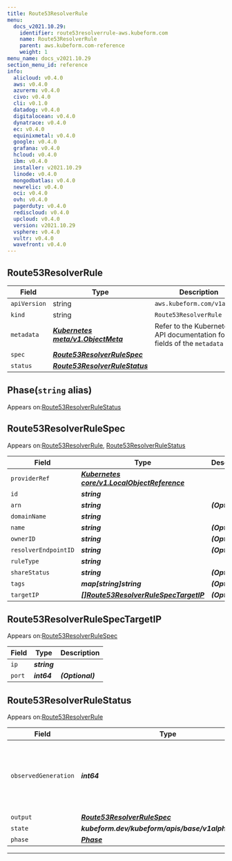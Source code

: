 ```yaml
---
title: Route53ResolverRule
menu:
  docs_v2021.10.29:
    identifier: route53resolverrule-aws.kubeform.com
    name: Route53ResolverRule
    parent: aws.kubeform.com-reference
    weight: 1
menu_name: docs_v2021.10.29
section_menu_id: reference
info:
  alicloud: v0.4.0
  aws: v0.4.0
  azurerm: v0.4.0
  civo: v0.4.0
  cli: v0.1.0
  datadog: v0.4.0
  digitalocean: v0.4.0
  dynatrace: v0.4.0
  ec: v0.4.0
  equinixmetal: v0.4.0
  google: v0.4.0
  grafana: v0.4.0
  hcloud: v0.4.0
  ibm: v0.4.0
  installer: v2021.10.29
  linode: v0.4.0
  mongodbatlas: v0.4.0
  newrelic: v0.4.0
  oci: v0.4.0
  ovh: v0.4.0
  pagerduty: v0.4.0
  rediscloud: v0.4.0
  upcloud: v0.4.0
  version: v2021.10.29
  vsphere: v0.4.0
  vultr: v0.4.0
  wavefront: v0.4.0
---
```


## Route53ResolverRule
| Field | Type | Description |
| ------ | ----- | ----------- |
| `apiVersion` | string | `aws.kubeform.com/v1alpha1` |
|    `kind` | string | `Route53ResolverRule` |
| `metadata` | ***[Kubernetes meta/v1.ObjectMeta](https://v1-18.docs.kubernetes.io/docs/reference/generated/kubernetes-api/v1.18/#objectmeta-v1-meta)***|Refer to the Kubernetes API documentation for the fields of the `metadata` field.|
| `spec` | ***[Route53ResolverRuleSpec](#route53resolverrulespec)***||
| `status` | ***[Route53ResolverRuleStatus](#route53resolverrulestatus)***||
## Phase(`string` alias)

Appears on:[Route53ResolverRuleStatus](#route53resolverrulestatus)

## Route53ResolverRuleSpec

Appears on:[Route53ResolverRule](#route53resolverrule), [Route53ResolverRuleStatus](#route53resolverrulestatus)

| Field | Type | Description |
| ------ | ----- | ----------- |
| `providerRef` | ***[Kubernetes core/v1.LocalObjectReference](https://v1-18.docs.kubernetes.io/docs/reference/generated/kubernetes-api/v1.18/#localobjectreference-v1-core)***||
| `id` | ***string***||
| `arn` | ***string***| ***(Optional)*** |
| `domainName` | ***string***||
| `name` | ***string***| ***(Optional)*** |
| `ownerID` | ***string***| ***(Optional)*** |
| `resolverEndpointID` | ***string***| ***(Optional)*** |
| `ruleType` | ***string***||
| `shareStatus` | ***string***| ***(Optional)*** |
| `tags` | ***map[string]string***| ***(Optional)*** |
| `targetIP` | ***[[]Route53ResolverRuleSpecTargetIP](#route53resolverrulespectargetip)***| ***(Optional)*** |
## Route53ResolverRuleSpecTargetIP

Appears on:[Route53ResolverRuleSpec](#route53resolverrulespec)

| Field | Type | Description |
| ------ | ----- | ----------- |
| `ip` | ***string***||
| `port` | ***int64***| ***(Optional)*** |
## Route53ResolverRuleStatus

Appears on:[Route53ResolverRule](#route53resolverrule)

| Field | Type | Description |
| ------ | ----- | ----------- |
| `observedGeneration` | ***int64***| ***(Optional)*** Resource generation, which is updated on mutation by the API Server.|
| `output` | ***[Route53ResolverRuleSpec](#route53resolverrulespec)***| ***(Optional)*** |
| `state` | ***kubeform.dev/kubeform/apis/base/v1alpha1.State***| ***(Optional)*** |
| `phase` | ***[Phase](#phase)***| ***(Optional)*** |
---
